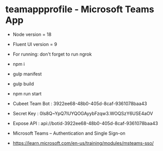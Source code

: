 # teamappprofile - Microsoft Teams App
- Node version = 18
- Fluent UI version = 9

- For running: don't forget to run ngrok
- npm i
- gulp manifest
- gulp build
- npm run start

- Cubeet Team Bot : 3922ee68-48b0-405d-8caf-9361078baa43
- Secret Key      : 0ls8Q~YpQ7IUYQOGAyybFzqw3.WOQSzY6USE4aOV
- Expose API      : api://botid-3922ee68-48b0-405d-8caf-9361078baa43
- Microsoft Teams – Authentication and Single Sign-on
- https://learn.microsoft.com/en-us/training/modules/msteams-sso/
